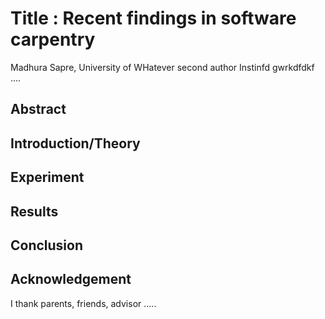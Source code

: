 # Title : Recent findings in software carpentry
Madhura Sapre, University of WHatever
second author
Instinfd gwrkdfdkf ....
## Abstract

## Introduction/Theory

## Experiment

## Results

## Conclusion

## Acknowledgement
I thank parents, friends, advisor .....

